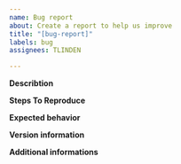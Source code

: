```yaml
---
name: Bug report
about: Create a report to help us improve
title: "[bug-report]"
labels: bug
assignees: TLINDEN

---
```


**Describtion**
<!-- Please provide a clear and concise description of the issue: -->


**Steps To Reproduce**
<!-- Please detail the steps to reproduce the behavior: -->


**Expected behavior**
<!-- What do you expected to happen instead? -->


**Version information**
<!--
Please provide as much version information as possible:
- if you have just installed a binary, provide the output of: tablizer --version
- if you installed from source, provide the output of: make show-version
- provide additional details: operating system and version and shell environment
-->


**Additional informations**
